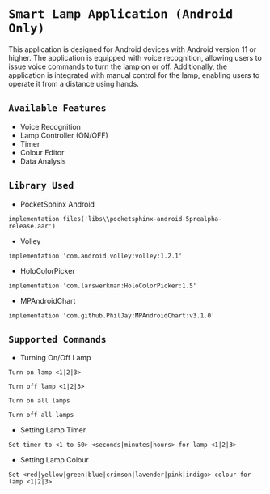 # `Smart Lamp Application (Android Only)`

This application is designed for Android devices with Android version 11 or higher.
The application is equipped with voice recognition, allowing users to issue voice commands to turn
the lamp on or off.
Additionally, the application is integrated with manual control for the lamp, enabling users to
operate it from a
distance using hands.

## `Available Features`
- Voice Recognition
- Lamp Controller (ON/OFF)
- Timer
- Colour Editor
- Data Analysis

## `Library Used`
- PocketSphinx Android
```
implementation files('libs\\pocketsphinx-android-5prealpha-release.aar')
```
- Volley
```
implementation 'com.android.volley:volley:1.2.1'
```
- HoloColorPicker
```
implementation 'com.larswerkman:HoloColorPicker:1.5'
```
- MPAndroidChart
```
implementation 'com.github.PhilJay:MPAndroidChart:v3.1.0'
```

## `Supported Commands`
- Turning On/Off Lamp
```
Turn on lamp <1|2|3>
```
```
Turn off lamp <1|2|3>
```
```
Turn on all lamps
```
```
Turn off all lamps
```
- Setting Lamp Timer
```
Set timer to <1 to 60> <seconds|minutes|hours> for lamp <1|2|3>
```
- Setting Lamp Colour
```
Set <red|yellow|green|blue|crimson|lavender|pink|indigo> colour for lamp <1|2|3>
```